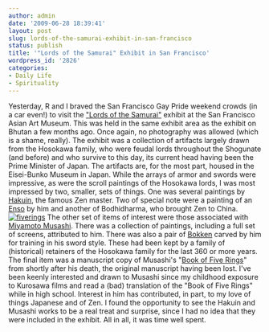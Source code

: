 ```yaml
---
author: admin
date: '2009-06-28 18:39:41'
layout: post
slug: lords-of-the-samurai-exhibit-in-san-francisco
status: publish
title: '"Lords of the Samurai" Exhibit in San Francisco'
wordpress_id: '2826'
categories:
- Daily Life
- Spirituality
---
```


Yesterday, R and I braved the San Francisco Gay Pride weekend crowds (in
a car even!) to visit the ["Lords of the
Samurai"](http://www.asianart.org/Samurai.htm) exhibit at the San
Francisco Asian Art Museum. This was held in the same exhibit area as
the exhibit on Bhutan a few months ago. Once again, no photography was
allowed (which is a shame, really). The exhibit was a collection of
artifacts largely drawn from the Hosokawa family, who were feudal lords
throughout the Shogunate (and before) and who survive to this day, its
current head having been the Prime Minister of Japan. The artifacts are,
for the most part, housed in the Eisei-Bunko Museum in Japan. While the
arrays of armor and swords were impressive, as were the scroll paintings
of the Hosokawa lords, I was most impressed by two, smaller, sets of
things. One was several paintings by
[Hakuin](http://en.wikipedia.org/wiki/Hakuin), the famous Zen master.
Two of special note were a painting of an
[Enso](http://en.wikipedia.org/wiki/Enso) by him and another of
Bodhidharma, who brought Zen to China.
[![fiverings](http://farm4.static.flickr.com/3314/3669565679_6cc3f365c5_o.jpg)](http://www.flickr.com/photos/albill/3669565679/ "fiverings by albill, on Flickr")
The other set of items of interest were those associated with [Miyamoto
Musashi](http://en.wikipedia.org/wiki/Miyamoto_Musashi). There was a
collection of paintings, including a full set of screens, attributed to
him. There was also a pair of
[Bokken](http://en.wikipedia.org/wiki/Bokken) carved by him for training
in his sword style. These had been kept by a family of (historical)
retainers of the Hosokawa family for the last 360 or more years. The
final item was a manuscript copy of Musashi's "[Book of Five
Rings](http://en.wikipedia.org/wiki/The_Book_of_Five_Rings)" from
shortly after his death, the original manuscript having been lost. I've
been keenly interested and drawn to Musashi since my childhood exposure
to Kurosawa films and read a (bad) translation of the "Book of Five
Rings" while in high school. Interest in him has contributed, in part,
to my love of things Japanese and of Zen. I found the opportunity to see
the Hakuin and Musashi works to be a real treat and surprise, since I
had no idea that they were included in the exhibit. All in all, it was
time well spent.
